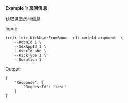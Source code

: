 **Example 1: 房间信息**

获取课堂房间信息

Input: 

```
tccli lcic KickUserFromRoom --cli-unfold-argument  \
    --RoomId 1 \
    --SdkAppId 1 \
    --UserId abc \
    --KickType 1 \
    --Duration 1
```

Output: 
```
{
    "Response": {
        "RequestId": "test"
    }
}
```

